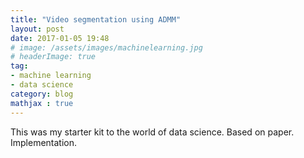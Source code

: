 ```yaml
---
title: "Video segmentation using ADMM"
layout: post
date: 2017-01-05 19:48
# image: /assets/images/machinelearning.jpg
# headerImage: true
tag:
- machine learning
- data science
category: blog
mathjax : true
---
```


This was my starter kit to the world of data science. Based on paper. Implementation.